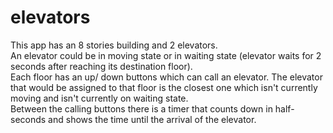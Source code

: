 # elevators

This app has an 8 stories building and 2 elevators.  
An elevator could be in moving state or in waiting state (elevator waits for 2 seconds after reaching its destination floor).  
Each floor has an up/ down buttons which can call an elevator.
The elevator that would be assigned to that floor is the closest one which isn't currently moving and isn't currently on waiting state.  
Between the calling buttons there is a timer that counts down in half-seconds and shows the time until the arrival of the elevator.

